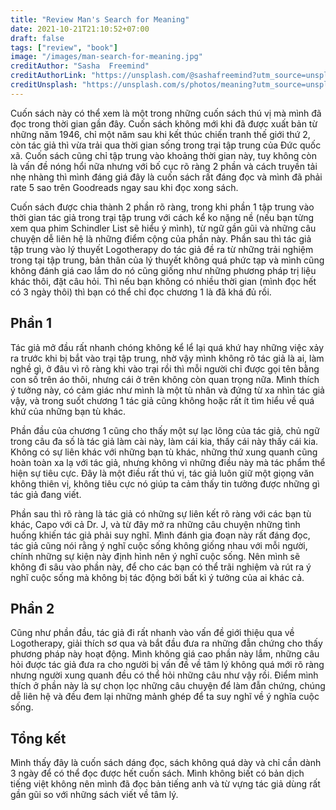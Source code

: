 ```yaml
---
title: "Review Man's Search for Meaning"
date: 2021-10-21T21:10:52+07:00
draft: false
tags: ["review", "book"]
image: "/images/man-search-for-meaning.jpg"
creditAuthor: "Sasha  Freemind"
creditAuthorLink: "https://unsplash.com/@sashafreemind?utm_source=unsplash&utm_medium=referral&utm_content=creditCopyText"
creditUnsplash: "https://unsplash.com/s/photos/meaning?utm_source=unsplash&utm_medium=referral&utm_content=creditCopyText"
---
```


Cuốn sách này có thể xem là một trong những cuốn sách thú vị mà
mình đã đọc trong thời gian gần đây. Cuốn sách không mới khi đã
được xuất bản từ những năm 1946, chỉ một năm sau khi kết thúc
chiến tranh thế giới thứ 2, còn tác giả thì vừa trải qua thời
gian sống trong trại tập trung của Đức quốc xã. Cuốn sách cũng
chỉ tập trung vào khoảng thời gian này, tuy không còn là vấn đề
nóng hổi nữa nhưng với bố cục rõ ràng 2 phần và cách truyền tải
nhẹ nhàng thì mình đáng giá đây là cuốn sách rất đáng đọc và
mình đã phải rate 5 sao trên Goodreads ngay sau khi đọc xong sách.

<!--more-->

Cuốn sách được chia thành 2 phần rõ ràng, trong khi phần
1 tập trung vào thời gian tác giả trong trại tập trung với
cách kể ko nặng nề (nếu bạn từng xem qua phim Schindler List
sẽ hiểu ý mình), từ ngữ gần gũi và những câu chuyện dễ liên
hệ là những điểm cộng của phần này. Phần sau thì tác giả tập
trung vào lý thuyết Logotherapy do tác giả đề ra từ những
trải nghiệm trong tại tập trung, bản thân của lý thuyết không
quá phức tạp và mình cũng không đánh giá cao lắm do nó cũng
giống như những phương pháp trị liệu khác thôi, đặt câu hỏi.
Thì nếu bạn không có nhiều thời gian (mình đọc hết có 3 ngày
thôi) thì bạn có thể chỉ đọc chương 1 là đã khá đủ rồi.

## Phần 1

Tác giả mở đầu rất nhanh chóng không kể lể lại quá khứ hay
những việc xảy ra trước khi bị bắt vào trại tập trung, nhờ
vậy mình không rõ tác giả là ai, làm nghề gì, ở đâu vì rõ
ràng khi vào trại rồi thì mỗi người chỉ được gọi tên bằng
con số trên áo thôi, nhưng cái ở trên không còn quan trọng
nữa. Mình thích ý tưởng này, có cảm giác như mình là một
tù nhân và đứng từ xa nhìn tác giả vậy, và trong suốt chương
1 tác giả cũng không hoặc rất ít tìm hiểu về quá khứ của
những bạn tù khác.

Phần đầu của chương 1 cũng cho thấy một sự lạc lõng của tác
giả, chủ ngữ trong câu đa số là tác giả làm cài này, làm cái
kia, thấy cái này thấy cái kia. Không có sự liên khác với
những bạn tù khác, những thứ xung quanh cũng hoàn toàn xa lạ
với tác giả, nhưng không vì những điều này mà tác phẩm thể
hiện sự tiêu cực. Đây là một điều rất thú vị, tác giả luôn
giữ một giọng văn không thiên vị, không tiêu cực nó giúp ta
cảm thấy tin tưởng được những gì tác giả đang viết.

Phần sau thì rõ ràng là tác giả có những sự liên kết rõ ràng
với các bạn tù khác, Capo với cả Dr. J, và từ đây mở ra những
câu chuyện những tình huống khiến tác giả phải suy nghĩ. Mình
đánh gia đoạn này rất đáng đọc, tác giả cũng nói rằng ý nghĩ
cuộc sống không giống nhau với mỗi người, chính những sự kiện
này định hình nên ý nghĩ cuộc sống. Nên mình sẽ không đi sâu
vào phần này, để cho các bạn có thể trãi nghiệm và rút ra ý
nghĩ cuộc sống mà không bị tác động bởi bất kì ý tưởng của
ai khác cả.

## Phần 2

Cũng như phần đầu, tác giả đi rất nhanh vào vấn đề giới thiệu
qua về Logotherapy, giải thích sơ qua và bắt đầu đưa ra những
đẫn chứng cho thấy phương pháp này hoạt động. Mình không giá
cao phần này lắm, những câu hỏi được tác giả đưa ra cho người
bị vấn đề về tâm lý không quá mới rõ ràng nhưng người xung
quanh đều có thể hỏi những câu như vậy rồi. Điểm mình thích
ở phần này là sự chọn lọc những câu chuyện để làm đẫn chứng,
chúng dễ liên hệ và đều đem lại những mảnh ghép để ta suy
nghĩ về ý nghĩa cuộc sống.

## Tổng kết

Mình thấy đây là cuốn sách dáng đọc, sách không quá dày và chỉ
cần dành 3 ngày để có thể đọc được hết cuốn sách. Mình không
biết có bản dịch tiếng việt không nên mình đã đọc bản tiếng
anh và từ vựng tác giả dùng rất gần gũi so với những sách viết về tâm lý.
